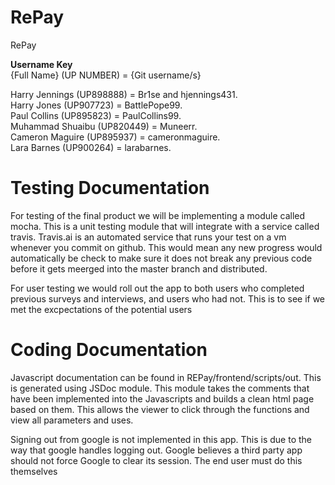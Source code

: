 # RePay
RePay 

**Username Key**  
{Full Name} (UP NUMBER) = {Git username/s}  
  
Harry Jennings (UP898888) = Br1se and hjennings431.  
Harry Jones (UP907723) = BattlePope99.  
Paul Collins (UP895823) = PaulCollins99.  
Muhammad Shuaibu (UP820449) = Muneerr.  
Cameron Maguire (UP895937) = cameronmaguire.  
Lara Barnes (UP900264) = larabarnes.  

# Testing Documentation

For testing of the final product we will be implementing a module called mocha. This is a unit testing module that will integrate with a service called travis. Travis.ai is an automated service that runs your test on a vm whenever you commit on github. This would mean any new progress would automatically be check to make sure it does not break any previous code before it gets meerged into the master branch and distributed.

For user testing we would roll out the app to both users who completed previous surveys and interviews, and users who had not. This is to see if we met the excpectations of the potential users

# Coding Documentation

Javascript documentation can be found in REPay/frontend/scripts/out. This is generated using JSDoc module. This module takes the comments that have been implemented into the Javascripts and builds a clean html page based on them. This allows the viewer to click through the functions and view all parameters and uses.

Signing out from google is not implemented in this app. This is due to the way that google handles logging out. Google believes a third party app should not force Google to clear its session. The end user must do this themselves